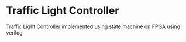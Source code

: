 # Traffic Light Controller
 Traffic Light Controller implemented using state machine on FPGA using verilog
